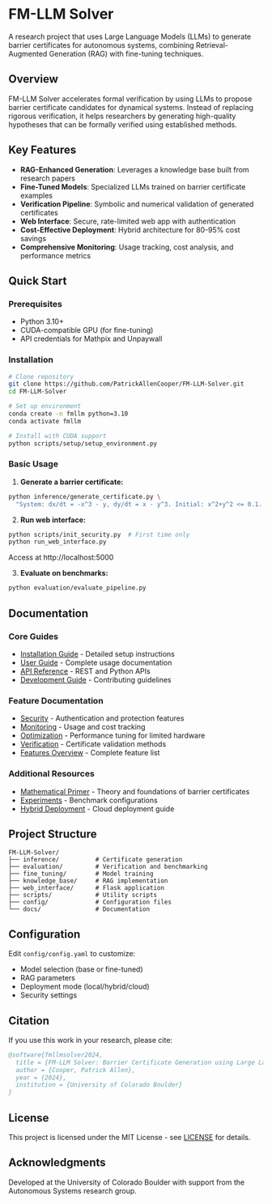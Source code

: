 # FM-LLM Solver

A research project that uses Large Language Models (LLMs) to generate barrier certificates for autonomous systems, combining Retrieval-Augmented Generation (RAG) with fine-tuning techniques.

## Overview

FM-LLM Solver accelerates formal verification by using LLMs to propose barrier certificate candidates for dynamical systems. Instead of replacing rigorous verification, it helps researchers by generating high-quality hypotheses that can be formally verified using established methods.

## Key Features

- **RAG-Enhanced Generation**: Leverages a knowledge base built from research papers
- **Fine-Tuned Models**: Specialized LLMs trained on barrier certificate examples
- **Verification Pipeline**: Symbolic and numerical validation of generated certificates
- **Web Interface**: Secure, rate-limited web app with authentication
- **Cost-Effective Deployment**: Hybrid architecture for 80-95% cost savings
- **Comprehensive Monitoring**: Usage tracking, cost analysis, and performance metrics

## Quick Start

### Prerequisites

- Python 3.10+
- CUDA-compatible GPU (for fine-tuning)
- API credentials for Mathpix and Unpaywall

### Installation

```bash
# Clone repository
git clone https://github.com/PatrickAllenCooper/FM-LLM-Solver.git
cd FM-LLM-Solver

# Set up environment
conda create -n fmllm python=3.10
conda activate fmllm

# Install with CUDA support
python scripts/setup/setup_environment.py
```

### Basic Usage

1. **Generate a barrier certificate:**
```bash
python inference/generate_certificate.py \
  "System: dx/dt = -x^3 - y, dy/dt = x - y^3. Initial: x^2+y^2 <= 0.1. Unsafe: x >= 1.5"
```

2. **Run web interface:**
```bash
python scripts/init_security.py  # First time only
python run_web_interface.py
```
Access at http://localhost:5000

3. **Evaluate on benchmarks:**
```bash
python evaluation/evaluate_pipeline.py
```

## Documentation

### Core Guides
- [Installation Guide](docs/INSTALLATION.md) - Detailed setup instructions
- [User Guide](docs/USER_GUIDE.md) - Complete usage documentation
- [API Reference](docs/API_REFERENCE.md) - REST and Python APIs
- [Development Guide](docs/DEVELOPMENT.md) - Contributing guidelines

### Feature Documentation
- [Security](docs/SECURITY.md) - Authentication and protection features
- [Monitoring](docs/MONITORING.md) - Usage and cost tracking
- [Optimization](docs/OPTIMIZATION.md) - Performance tuning for limited hardware
- [Verification](docs/VERIFICATION.md) - Certificate validation methods
- [Features Overview](docs/FEATURES.md) - Complete feature list

### Additional Resources
- [Mathematical Primer](docs/MATHEMATICAL_PRIMER.md) - Theory and foundations of barrier certificates
- [Experiments](docs/EXPERIMENTS.md) - Benchmark configurations
- [Hybrid Deployment](HYBRID_DEPLOYMENT.md) - Cloud deployment guide

## Project Structure

```
FM-LLM-Solver/
├── inference/          # Certificate generation
├── evaluation/         # Verification and benchmarking
├── fine_tuning/        # Model training
├── knowledge_base/     # RAG implementation
├── web_interface/      # Flask application
├── scripts/            # Utility scripts
├── config/             # Configuration files
└── docs/               # Documentation
```

## Configuration

Edit `config/config.yaml` to customize:
- Model selection (base or fine-tuned)
- RAG parameters
- Deployment mode (local/hybrid/cloud)
- Security settings

## Citation

If you use this work in your research, please cite:
```bibtex
@software{fmllmsolver2024,
  title = {FM-LLM Solver: Barrier Certificate Generation using Large Language Models},
  author = {Cooper, Patrick Allen},
  year = {2024},
  institution = {University of Colorado Boulder}
}
```

## License

This project is licensed under the MIT License - see [LICENSE](LICENSE) for details.

## Acknowledgments

Developed at the University of Colorado Boulder with support from the Autonomous Systems research group. 